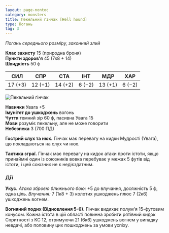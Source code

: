 ```yaml
---
layout: page-nontoc
category: monsters
title: Пекельний гінчак [Hell hound]
type: Погань
tag: 3
---
```


_Погань середнього розміру, законний злий_

**Клас захисту** 15 (природна броня)    
**Пункти здоров'я** 45 (7к8 + 14)    
**Швидкість** 50 ф

| СИЛ     | СПР     | СТА     | ІНТ    | МДР     | ХАР    |
| ------- | ------- | ------- | ------ | ------- | ------ |
| 17 (+3) | 12 (+1) | 14 (+2) | 6 (−2) | 13 (+1) | 6 (−2) |

![Пекельний гінчак](https://www.dndbeyond.com/avatars/thumbnails/30788/714/1000/1000/638062180069124280.png)   

**Навички** Увага +5    
**Імунітет до ушкоджень** вогонь    
**Чуття** темний зір 60 ф, пасивна Увага 15    
**Мови** розуміє пекельну, але не може говорити    
**Небезпека** 3 (700 ПД)

**Гострий слух та нюх.** Гінчак має перевагу на кидки Мудрості (Увага), що покладаються на слух чи нюх.    

**Тактика зграї.** Гінчак має перевагу на кидок атаки проти істоти, якщо принаймні один із союзників вовка перебуває у межах 5 футів від істоти, і цей союзник не є недієздатним.

### Дії
**Укус.** _Атака зброєю ближнього бою:_ +5 до влучання, досяжність 5 ф, одна ціль. _Влучання:_ 7 (1к8 + 3) колотих ушкоджень плюс 7 (2к6) ушкоджень вогнем.    

**Вогняний подих (Відновлення 5-6).** Гінчак видихає полум'я 15-футовим конусом. Кожна істота в цій області повинна зробити рятівний кидок Спритності з КС 12, отримуючи 21 (6к6) ушкоджень вогнем у випадку невдачі, або половину цих пошкоджень за умови успіху.
